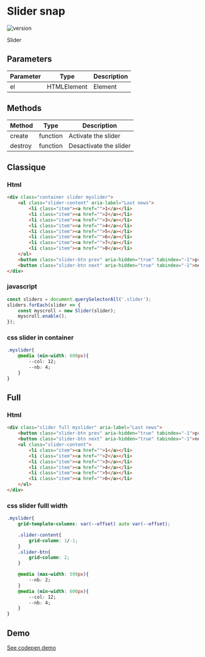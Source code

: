 
# Slider snap

![version](https://img.shields.io/github/manifest-json/v/Natjo/slider-snap)

Slider


## Parameters
| Parameter | Type | Description |
| ------ | ------ | ------ |
| el | HTMLElement | Element |

## Methods
| Method | Type | Description |
| ------ | ------ | ------ |
| create | function | Activate the slider |
| destroy | function | Desactivate the slider |


## Classique

### Html 
```html
<div class="container slider myslider">
    <ul class="slider-content" aria-label="Last news">
        <li class="item"><a href="">1</a></li>
        <li class="item"><a href="">2</a></li>
        <li class="item"><a href="">3</a></li>
        <li class="item"><a href="">4</a></li>
        <li class="item"><a href="">5</a></li>
        <li class="item"><a href="">6</a></li>
        <li class="item"><a href="">7</a></li>
        <li class="item"><a href="">8</a></li>
    </ul>
    <button class="slider-btn prev" aria-hidden="true" tabindex="-1">prev</button>
    <button class="slider-btn next" aria-hidden="true" tabindex="-1">next</button>
</div>
```

### javascript
```javascript
const sliders = document.querySelectorAll('.slider');
sliders.forEach(slider => {
    const myscroll = new Slider(slider);
    myscroll.enable();
});

```

### css slider in container
```css
.myslider{
    @media (min-width: 600px){
        --col: 12;
        --nb: 4;
    }
}
```


## Full

### Html 
```html
<div class="slider full myslider" aria-label="Last news">
    <button class="slider-btn prev" aria-hidden="true" tabindex="-1">prev</button>
    <button class="slider-btn next" aria-hidden="true" tabindex="-1">next</button>
    <ul class="slider-content">
        <li class="item"><a href="">1</a></li>
        <li class="item"><a href="">2</a></li>
        <li class="item"><a href="">3</a></li>
        <li class="item"><a href="">4</a></li>
        <li class="item"><a href="">5</a></li>
        <li class="item"><a href="">6</a></li>
    </ul>
</div>
```

### css slider fulll width
```css
.myslider{
    grid-template-columns: var(--offset) auto var(--offset);

    .slider-content{
        grid-column: 1/-1;
    }
    .slider-btn{
        grid-column: 2;
    }

    @media (max-width: 599px){
        --nb: 2;
    }
    @media (min-width: 600px){
        --col: 12;
        --nb: 4;
    }
}

```

## Demo
<a href="https://codepen.io/natjo/pen/eYGWwEo?editors=1111" target="_blank">See codepen demo</a>
